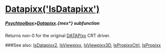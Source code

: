# [Datapixx('IsDatapixx')](Datapixx-IsDatapixx) 
##### [Psychtoolbox](Pyschtoolbox)>[Datapixx](Datapixx).{mex*} subfunction


Returns non-0 for the original [DATAPixx](DATAPixx) CRT driver.  
  


###See also:
[IsDatapixx2](Datapixx-IsDatapixx2), [IsViewpixx](Datapixx-IsViewpixx), [IsViewpixx3D](Datapixx-IsViewpixx3D), [IsPropixxCtrl](Datapixx-IsPropixxCtrl), [IsPropixx](Datapixx-IsPropixx)
